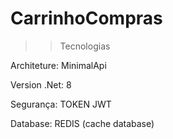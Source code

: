 # CarrinhoCompras

>> Tecnologias

Architeture: MinimalApi

Version .Net: 8

Segurança: TOKEN JWT

Database: REDIS (cache database)
